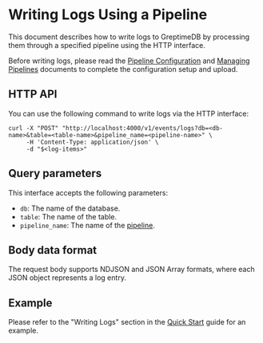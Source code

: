 # Writing Logs Using a Pipeline

This document describes how to write logs to GreptimeDB by processing them through a specified pipeline using the HTTP interface.

Before writing logs, please read the [Pipeline Configuration](pipeline-config.md) and [Managing Pipelines](manage-pipelines.md) documents to complete the configuration setup and upload.

## HTTP API

You can use the following command to write logs via the HTTP interface:

```shell
curl -X "POST" "http://localhost:4000/v1/events/logs?db=<db-name>&table=<table-name>&pipeline_name=<pipeline-name>" \
     -H 'Content-Type: application/json' \
     -d "$<log-items>"
```

## Query parameters

This interface accepts the following parameters:

- `db`: The name of the database.
- `table`: The name of the table.
- `pipeline_name`: The name of the [pipeline](./pipeline-config.md).

## Body data format

The request body supports NDJSON and JSON Array formats, where each JSON object represents a log entry.

## Example

Please refer to the "Writing Logs" section in the [Quick Start](quick-start.md#write-logs) guide for an example.